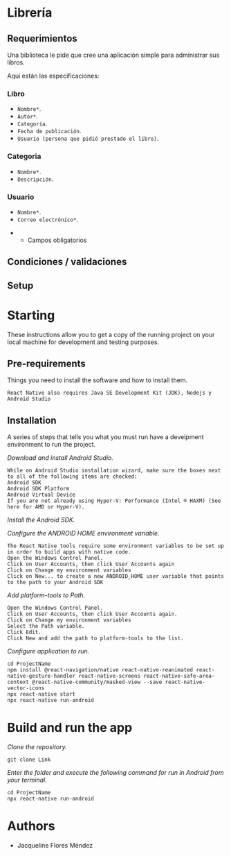 
# Librería

## Requerimientos
Una biblioteca le pide que cree una aplicación simple para administrar sus libros.

Aquí están las especificaciones:

### Libro
  - `Nombre*`.
  - `Autor*`.
  - `Categoría`.
  - `Fecha de publicación`.
  - `Usuario (persona que pidió prestado el libro)`.

### Categoria
  - `Nombre*`.
  - `Descripción`.

### Usuario
  - `Nombre*`.
  - `Correo electrónico*`.

* * Campos obligatorios

## Condiciones / validaciones
 
## Setup

# Starting

These instructions allow you to get a copy of the running project on your local machine for development and testing purposes.

## Pre-requirements

Things you need to install the software and how to install them.

```
React Native also requires Java SE Development Kit (JDK), Nodejs y Android Studio
```

## Installation

A series of steps that tells you what you must run have a develpment environment to run the project.

_Download and install Android Studio._

```
While on Android Studio installation wizard, make sure the boxes next to all of the following items are checked:
Android SDK
Android SDK Platform
Android Virtual Device
If you are not already using Hyper-V: Performance (Intel ® HAXM) (See here for AMD or Hyper-V).
```

_Install the Android SDK._

_Configure the ANDROID HOME environment variable._

```
The React Native tools require some environment variables to be set up in order to build apps with native code.
Open the Windows Control Panel.
Click on User Accounts, then click User Accounts again
Click on Change my environment variables
Click on New... to create a new ANDROID_HOME user variable that points to the path to your Android SDK
```

_Add platform-tools to Path._

```
Open the Windows Control Panel.
Click on User Accounts, then click User Accounts again.
Click on Change my environment variables
Select the Path variable.
Click Edit.
Click New and add the path to platform-tools to the list.
```

_Configure application to run._
   
```
cd ProjectName
npm install @react-navigation/native react-native-reanimated react-native-gesture-handler react-native-screens react-native-safe-area-context @react-native-community/masked-view --save react-native-vector-icons
npx react-native start
npx react-native run-android
```

# Build and run the app

_Clone the repository._

```
git clone Link
```

_Enter the folder and execute the following command for run in Android from your terminal._

```
cd ProjectName
npx react-native run-android
```

# Authors
* Jacqueline Flores Méndez

